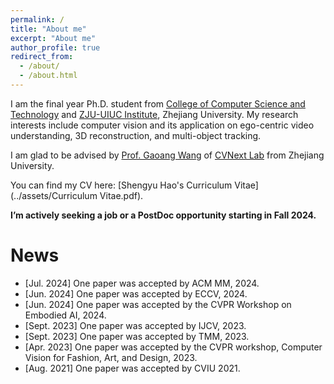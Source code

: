 ```yaml
---
permalink: /
title: "About me"
excerpt: "About me"
author_profile: true
redirect_from: 
  - /about/
  - /about.html
---
```


I am the final year Ph.D. student from [College of Computer Science and Technology](https://www.cs.zju.edu.cn/) and [ZJU-UIUC Institute](https://zjui.intl.zju.edu.cn/college), Zhejiang University. My research interests include computer vision and its application on ego-centric video understanding, 3D reconstruction, and multi-object tracking.

I am glad to be advised by [Prof. Gaoang Wang](https://person.zju.edu.cn/gaoangwang/) of [CVNext Lab](https://cvnext.github.io/) from Zhejiang University. 

You can find my CV here: [Shengyu Hao's Curriculum Vitae](../assets/Curriculum Vitae.pdf).

**I’m actively seeking a job or a PostDoc opportunity starting in Fall 2024.**

News
======
* [Jul. 2024] One paper was accepted by ACM MM, 2024.
* [Jun. 2024] One paper was accepted by ECCV, 2024.
* [Jun. 2024] One paper was accepted by the CVPR Workshop on Embodied AI, 2024.
* [Sept. 2023] One paper was accepted by IJCV, 2023.
* [Sept. 2023] One paper was accepted by TMM, 2023.
* [Apr. 2023] One paper was accepted by the CVPR workshop, Computer Vision for Fashion, Art, and Design, 2023.
* [Aug. 2021] One paper was accepted by CVIU 2021.
